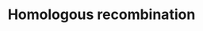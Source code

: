 ---
annotations:
- type: Pathway Ontology
  value: homologous recombination pathway of double-strand break repair
authors:
- MaintBot
- Thomas
- Khanspers
- Christine Chichester
- Eweitz
description: 'Homologous recombination, also known as general recombination, is a
  type of genetic recombination in which nucleotide sequences are exchanged between
  two similar or identical strands of DNA.  Source: [[wikipedia:Homologous_recombination|Wikipedia]]'
last-edited: 2021-05-25
organisms:
- Danio rerio
redirect_from:
- /index.php/Pathway:WP1362
- /instance/WP1362
schema-jsonld:
- '@context': https://schema.org/
  '@id': https://wikipathways.github.io/pathways/WP1362.html
  '@type': Dataset
  creator:
    '@type': Organization
    name: WikiPathways
  description: 'Homologous recombination, also known as general recombination, is
    a type of genetic recombination in which nucleotide sequences are exchanged between
    two similar or identical strands of DNA.  Source: [[wikipedia:Homologous_recombination|Wikipedia]]'
  keywords:
  - mre11a
  - rad52
  - pold2
  - rad54b
  - ATM
  - POLD3
  - rpa1
  - pold1
  - zgc:194152
  - brca2
  - si:dkey-28b4.7
  - RAD50
  - rad51
  license: CC0
  name: Homologous recombination
seo: CreativeWork
title: Homologous recombination
wpid: WP1362
---
